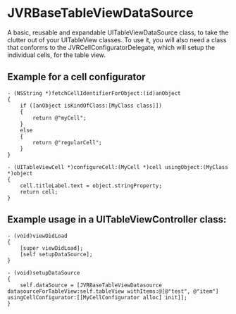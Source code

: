 JVRBaseTableViewDataSource
==========================

A basic, reusable and expandable UITableViewDataSource class, to take the clutter out of your UITableView classes. To use it, you will also need a class that conforms to the JVRCellConfiguratorDelegate, which will setup the individual cells, for the table view.

## Example for a cell configurator

```objc
- (NSString *)fetchCellIdentifierForObject:(id)anObject
{
    if ([anObject isKindOfClass:[MyClass class]])
    {
        return @"myCell";
    }
    else
    {
        return @"regularCell";
    }
}

- (UITableViewCell *)configureCell:(MyCell *)cell usingObject:(MyClass *)object
{
    cell.titleLabel.text = object.stringProperty;
    return cell;
}
```

## Example usage in a UITableViewController class:

```objc
- (void)viewDidLoad
{
    [super viewDidLoad];
    [self setupDataSource];
}

- (void)setupDataSource
{
    self.dataSource = [JVRBaseTableViewDatasource datasourceForTableView:self.tableView withItems:@[@"test", @"item"] usingCellConfigurator:[[MyCellConfigurator alloc] init]];
}
```
